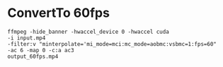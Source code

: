 ConvertTo 60fps
===

```shell
ffmpeg -hide_banner -hwaccel_device 0 -hwaccel cuda 
-i input.mp4 
-filter:v "minterpolate='mi_mode=mci:mc_mode=aobmc:vsbmc=1:fps=60" 
-ac 6 -map 0 -c:a ac3 
output_60fps.mp4

```
